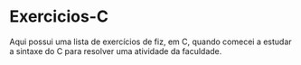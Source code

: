 # Exercicios-C

<p>Aqui possui uma lista de exercícios de fiz, em C, quando comecei a estudar a sintaxe do C para resolver uma atividade da faculdade.</p>
